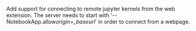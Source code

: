 Add support for connecting to remote jupyter kernels from the web extension. The server needs to start with '--NotebookApp.allow*origin=\_baseurl*' in order to connect from a webpage.
